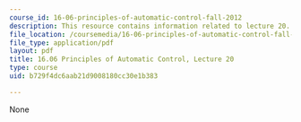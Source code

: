 ```yaml
---
course_id: 16-06-principles-of-automatic-control-fall-2012
description: This resource contains information related to lecture 20.
file_location: /coursemedia/16-06-principles-of-automatic-control-fall-2012/b729f4dc6aab21d9008180cc30e1b383_MIT16_06F12_Lecture_20.pdf
file_type: application/pdf
layout: pdf
title: 16.06 Principles of Automatic Control, Lecture 20
type: course
uid: b729f4dc6aab21d9008180cc30e1b383

---
```

None